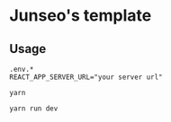 # Junseo's template

## Usage
```
.env.*
REACT_APP_SERVER_URL="your server url"
```

```
yarn
```

```
yarn run dev
```
